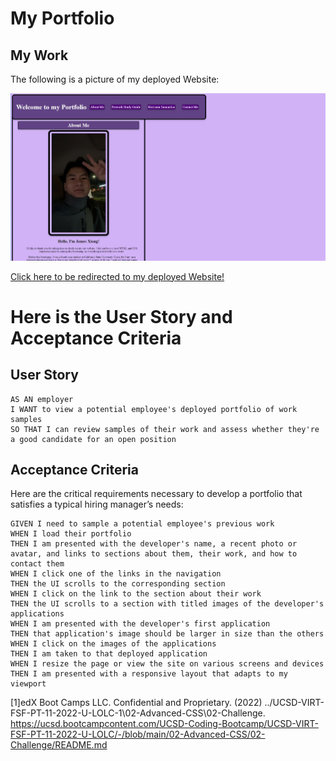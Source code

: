 # My Portfolio

## My Work

The following is a picture of my deployed Website: 

![My Deployed Website](https://raw.githubusercontent.com/jamesxiong45/Bootcamp-Challenge-2/main/images/Website.JPG)

<a href="https://jamesxiong45.github.io/My-Portfolio/" target="_blank">Click here to be redirected to my deployed Website!</a>

# Here is the User Story and Acceptance Criteria

## User Story

```
AS AN employer
I WANT to view a potential employee's deployed portfolio of work samples
SO THAT I can review samples of their work and assess whether they're a good candidate for an open position
```


## Acceptance Criteria

Here are the critical requirements necessary to develop a portfolio that satisfies a typical hiring manager’s needs:

```
GIVEN I need to sample a potential employee's previous work
WHEN I load their portfolio
THEN I am presented with the developer's name, a recent photo or avatar, and links to sections about them, their work, and how to contact them
WHEN I click one of the links in the navigation
THEN the UI scrolls to the corresponding section
WHEN I click on the link to the section about their work
THEN the UI scrolls to a section with titled images of the developer's applications
WHEN I am presented with the developer's first application
THEN that application's image should be larger in size than the others
WHEN I click on the images of the applications
THEN I am taken to that deployed application
WHEN I resize the page or view the site on various screens and devices
THEN I am presented with a responsive layout that adapts to my viewport
```
[1]edX Boot Camps LLC. Confidential and Proprietary. (2022) ../UCSD-VIRT-FSF-PT-11-2022-U-LOLC-1\02-Advanced-CSS\02-Challenge. https://ucsd.bootcampcontent.com/UCSD-Coding-Bootcamp/UCSD-VIRT-FSF-PT-11-2022-U-LOLC/-/blob/main/02-Advanced-CSS/02-Challenge/README.md
